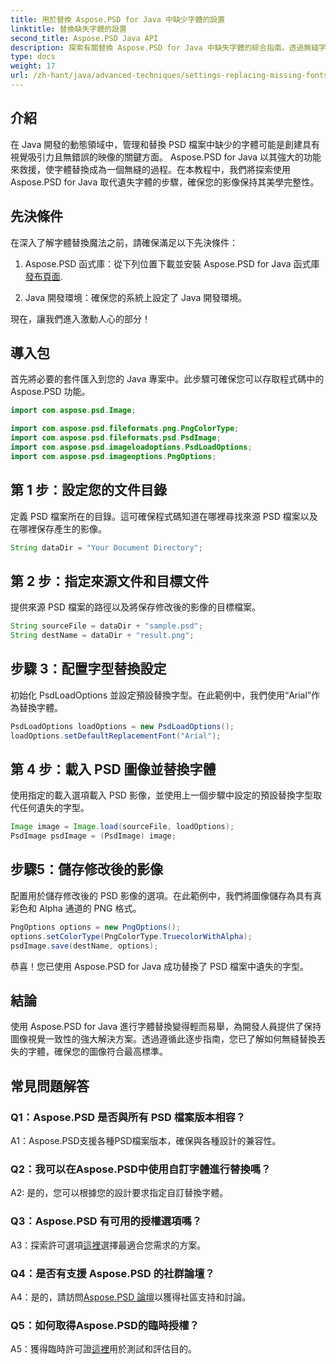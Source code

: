 ```yaml
---
title: 用於替換 Aspose.PSD for Java 中缺少字體的設置
linktitle: 替換缺失字體的設置
second_title: Aspose.PSD Java API
description: 探索有關替換 Aspose.PSD for Java 中缺失字體的綜合指南。透過無縫字體管理提升您的圖像設計。
type: docs
weight: 17
url: /zh-hant/java/advanced-techniques/settings-replacing-missing-fonts/
---
```

## 介紹

在 Java 開發的動態領域中，管理和替換 PSD 檔案中缺少的字體可能是創建具有視覺吸引力且無錯誤的映像的關鍵方面。 Aspose.PSD for Java 以其強大的功能來救援，使字體替換成為一個無縫的過程。在本教程中，我們將探索使用 Aspose.PSD for Java 取代遺失字體的步驟，確保您的影像保持其美學完整性。

## 先決條件

在深入了解字體替換魔法之前，請確保滿足以下先決條件：

1.  Aspose.PSD 函式庫：從下列位置下載並安裝 Aspose.PSD for Java 函式庫[發布頁面](https://releases.aspose.com/psd/java/).

2. Java 開發環境：確保您的系統上設定了 Java 開發環境。

現在，讓我們進入激動人心的部分！

## 導入包

首先將必要的套件匯入到您的 Java 專案中。此步驟可確保您可以存取程式碼中的 Aspose.PSD 功能。

```java
import com.aspose.psd.Image;

import com.aspose.psd.fileformats.png.PngColorType;
import com.aspose.psd.fileformats.psd.PsdImage;
import com.aspose.psd.imageloadoptions.PsdLoadOptions;
import com.aspose.psd.imageoptions.PngOptions;
```

## 第 1 步：設定您的文件目錄

定義 PSD 檔案所在的目錄。這可確保程式碼知道在哪裡尋找來源 PSD 檔案以及在哪裡保存產生的影像。

```java
String dataDir = "Your Document Directory";
```

## 第 2 步：指定來源文件和目標文件

提供來源 PSD 檔案的路徑以及將保存修改後的影像的目標檔案。

```java
String sourceFile = dataDir + "sample.psd";
String destName = dataDir + "result.png";
```

## 步驟 3：配置字型替換設定

初始化 PsdLoadOptions 並設定預設替換字型。在此範例中，我們使用“Arial”作為替換字體。

```java
PsdLoadOptions loadOptions = new PsdLoadOptions();
loadOptions.setDefaultReplacementFont("Arial");
```

## 第 4 步：載入 PSD 圖像並替換字體

使用指定的載入選項載入 PSD 影像，並使用上一個步驟中設定的預設替換字型取代任何遺失的字型。

```java
Image image = Image.load(sourceFile, loadOptions);
PsdImage psdImage = (PsdImage) image;
```

## 步驟5：儲存修改後的影像

配置用於儲存修改後的 PSD 影像的選項。在此範例中，我們將圖像儲存為具有真彩色和 Alpha 通道的 PNG 格式。

```java
PngOptions options = new PngOptions();
options.setColorType(PngColorType.TruecolorWithAlpha);
psdImage.save(destName, options);
```

恭喜！您已使用 Aspose.PSD for Java 成功替換了 PSD 檔案中遺失的字型。

## 結論

使用 Aspose.PSD for Java 進行字體替換變得輕而易舉，為開發人員提供了保持圖像視覺一致性的強大解決方案。透過遵循此逐步指南，您已了解如何無縫替換丟失的字體，確保您的圖像符合最高標準。

## 常見問題解答

### Q1：Aspose.PSD 是否與所有 PSD 檔案版本相容？

A1：Aspose.PSD支援各種PSD檔案版本，確保與各種設計的兼容性。

### Q2：我可以在Aspose.PSD中使用自訂字體進行替換嗎？

A2: 是的，您可以根據您的設計要求指定自訂替換字體。

### Q3：Aspose.PSD 有可用的授權選項嗎？

 A3：探索許可選項[這裡](https://purchase.aspose.com/buy)選擇最適合您需求的方案。

### Q4：是否有支援 Aspose.PSD 的社群論壇？

 A4：是的，請訪問[Aspose.PSD 論壇](https://forum.aspose.com/c/psd/34)以獲得社區支持和討論。

### Q5：如何取得Aspose.PSD的臨時授權？

 A5：獲得臨時許可證[這裡](https://purchase.aspose.com/temporary-license/)用於測試和評估目的。